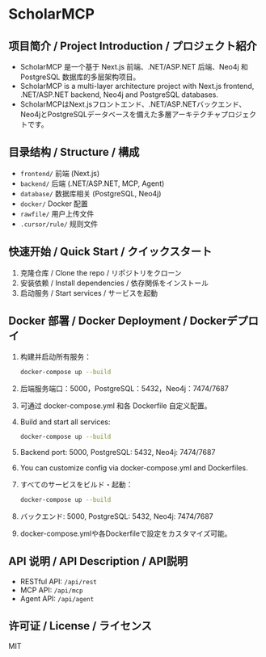 # ScholarMCP

## 项目简介 / Project Introduction / プロジェクト紹介

- ScholarMCP 是一个基于 Next.js 前端、.NET/ASP.NET 后端、Neo4j 和 PostgreSQL 数据库的多层架构项目。
- ScholarMCP is a multi-layer architecture project with Next.js frontend, .NET/ASP.NET backend, Neo4j and PostgreSQL databases.
- ScholarMCPはNext.jsフロントエンド、.NET/ASP.NETバックエンド、Neo4jとPostgreSQLデータベースを備えた多層アーキテクチャプロジェクトです。

## 目录结构 / Structure / 構成

- `frontend/` 前端 (Next.js)
- `backend/` 后端 (.NET/ASP.NET, MCP, Agent)
- `database/` 数据库相关 (PostgreSQL, Neo4j)
- `docker/` Docker 配置
- `rawfile/` 用户上传文件
- `.cursor/rule/` 规则文件

## 快速开始 / Quick Start / クイックスタート

1. 克隆仓库 / Clone the repo / リポジトリをクローン
2. 安装依赖 / Install dependencies / 依存関係をインストール
3. 启动服务 / Start services / サービスを起動

## Docker 部署 / Docker Deployment / Dockerデプロイ

1. 构建并启动所有服务：
   ```sh
   docker-compose up --build
   ```
2. 后端服务端口：5000，PostgreSQL：5432，Neo4j：7474/7687
3. 可通过 docker-compose.yml 和各 Dockerfile 自定义配置。

1. Build and start all services:
   ```sh
   docker-compose up --build
   ```
2. Backend port: 5000, PostgreSQL: 5432, Neo4j: 7474/7687
3. You can customize config via docker-compose.yml and Dockerfiles.

1. すべてのサービスをビルド・起動：
   ```sh
   docker-compose up --build
   ```
2. バックエンド: 5000, PostgreSQL: 5432, Neo4j: 7474/7687
3. docker-compose.ymlや各Dockerfileで設定をカスタマイズ可能。

## API 说明 / API Description / API説明

- RESTful API: `/api/rest`
- MCP API: `/api/mcp`
- Agent API: `/api/agent`

## 许可证 / License / ライセンス

MIT
